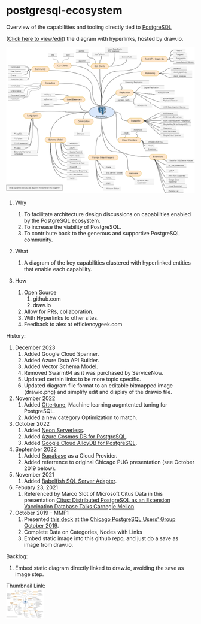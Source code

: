 # postgresql-ecosystem 

<!-- https://stackoverflow.com/questions/3492153/markdown-open-a-new-window-link/5803384 -->
Overview of the capabilities and tooling directly tied to <a href="https://postgresql.org/" target="_blank">PostgreSQL</a>

(<a href="postgresql-ecosystem.drawio.png" target="_drawio">Click here to view/edit</a>) the diagram with hyperlinks, hosted by draw.io.

[![Embedded Diagram2](postgresql-ecosystem.drawio.png)](postgresql-ecosystem.drawio.png)

1. Why  
	1. To facilitate architecture design discussions on capabilities enabled by the PostgreSQL ecosystem.
	1. To increase the viability of PostgreSQL.
	1. To contribute back to the generous and supportive PostgreSQL community.

2. What
	1. A diagram of the key capabilities clustered with hyperlinked entities that enable each capability.
	
3. How  
	1. Open Source
		1. github.com
		2. draw.io
	1. Allow for PRs, collaboration.  
	1. With Hyperlinks to other sites.  
	1. Feedback to alex at efficiencygeek.com  

History:
1. December 2023
   1. Added Google Cloud Spanner.
   1. Added Azure Data API Builder.
   1. Added Vector Schema Model.
   1. Removed Swarm64 as it was purchased by ServiceNow.
   1. Updated certain links to be more topic specific.
   2. Updated diagram file format to an editable bitmapped image (drawio.png) and simplify edit and display of the drawio file.   
1. November 2022
   1. Added [Ottertune](https://ottertune.com/postgresql/), Machine learning augmtented tuning for PostgreSQL.  
   2. Added a new category Optimization to match.	
2. October 2022  
   1. Added [Neon Serverless](https://neon.tech/).  
   2. Added [Azure Cosmos DB for PostgreSQL](https://learn.microsoft.com/en-us/azure/cosmos-db/postgresql/introduction).  
   3. Added [Google Cloud AlloyDB for PostgreSQL](https://cloud.google.com/alloydb).  
3. September 2022  
   1. Added [Supabase](https://supabase.com/database) as a Cloud Provider.
   2. Added referrence to original Chicago PUG presentation (see October 2019 below).
4. November 2021  
   1. Added [Babelfish SQL Server Adapter](https://babelfishpg.org/blog/releases/2021/10/babelfish-launch/).
5. Febuary 23, 2021
   1. Referenced by Marco Slot of Microsoft Citus Data in this presentation [Citus: Distributed PostgreSQL as an Extension Vaccination Database Talks Carnegie Mellon](https://youtu.be/X-aAgXJZRqM?t=207)
6. October 2019 - MMF1 
   1.  Presented [this deck](presentations/postgresql-ecosystem-CHI_PUG-20191016.pptx) at the [Chicago PostgreSQL Users' Group October 2019](https://www.meetup.com/chicago-postgresql-user-group/events/265263425/).
	1.	Complete Data on Categories, Nodes with Links
    1. 	Embed static image into this github repo, and just do a save as image from draw.io.	

Backlog:  
1. Embed static diagram directly linked to draw.io, avoiding the save as image step.

Thumbnail Link:  
[![Postgresql Ecosystem URL](https://raw.githubusercontent.com/EfficiencyGeek/postgresql-ecosystem/master/postgresql-ecosystem-thumbnail.png?style=social&label=ViewEdit)](https://github.com/EfficiencyGeek/postgresql-ecosystem)
